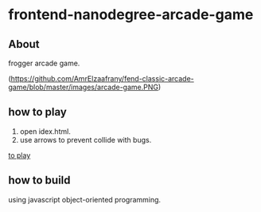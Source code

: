 frontend-nanodegree-arcade-game
===============================
## About

frogger arcade game.

(https://github.com/AmrElzaafrany/fend-classic-arcade-game/blob/master/images/arcade-game.PNG)

## how to play 

1. open idex.html.
2. use arrows to prevent collide with bugs.

[to play](https://amrelzaafrany.github.io/fend-classic-arcade-game)

## how to build 

using javascript object-oriented programming.

